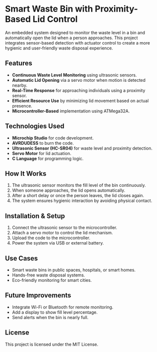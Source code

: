 # Smart Waste Bin with Proximity-Based Lid Control

An embedded system designed to monitor the waste level in a bin and automatically open the lid when a person approaches. This project integrates sensor-based detection with actuator control to create a more hygienic and user-friendly waste disposal experience.

## Features

- **Continuous Waste Level Monitoring** using ultrasonic sensors.
- **Automatic Lid Opening** via a servo motor when motion is detected nearby.
- **Real-Time Response** for approaching individuals using a proximity sensor.
- **Efficient Resource Use** by minimizing lid movement based on actual presence.
- **Microcontroller-Based** implementation using ATMega32A.

## Technologies Used

- **Microchip Studio** for code development.
- **AVRDUDESS** to burn the code.
- **Ultrasonic Sensor (HC-SR04)** for waste level and proximity detection.
- **Servo Motor** for lid actuation.
- **C Language** for programming logic.

## How It Works

1. The ultrasonic sensor monitors the fill level of the bin continuously.
2. When someone approaches, the lid opens automatically.
3. After a short delay or once the person leaves, the lid closes again.
4. The system ensures hygienic interaction by avoiding physical contact.

## Installation & Setup

1. Connect the ultrasonic sensor to the microcontroller.
2. Attach a servo motor to control the lid mechanism.
3. Upload the code to the microcontroller.
4. Power the system via USB or external battery.

## Use Cases

- Smart waste bins in public spaces, hospitals, or smart homes.
- Hands-free waste disposal systems.
- Eco-friendly monitoring for smart cities.

## Future Improvements

- Integrate Wi-Fi or Bluetooth for remote monitoring.
- Add a display to show fill level percentage.
- Send alerts when the bin is nearly full.

## License

This project is licensed under the MIT License.
